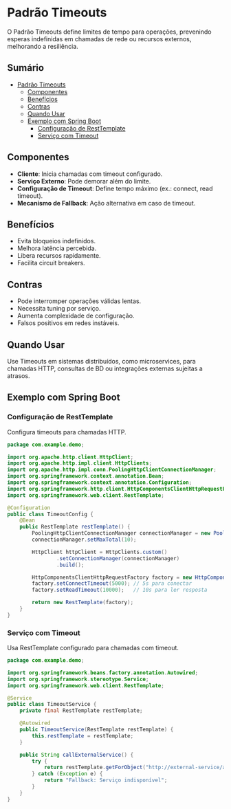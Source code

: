 # Padrão Timeouts

O Padrão Timeouts define limites de tempo para operações, prevenindo esperas indefinidas em chamadas de rede ou recursos externos, melhorando a resiliência.

## Sumário

- [Padrão Timeouts](#padrão-timeouts)
  - [Componentes](#componentes)
  - [Benefícios](#benefícios)
  - [Contras](#contras)
  - [Quando Usar](#quando-usar)
  - [Exemplo com Spring Boot](#exemplo-com-spring-boot)
    - [Configuração de RestTemplate](#configuração-de-resttemplate)
    - [Serviço com Timeout](#serviço-com-timeout)

## Componentes

- **Cliente**: Inicia chamadas com timeout configurado.
- **Serviço Externo**: Pode demorar além do limite.
- **Configuração de Timeout**: Define tempo máximo (ex.: connect, read timeout).
- **Mecanismo de Fallback**: Ação alternativa em caso de timeout.

## Benefícios

- Evita bloqueios indefinidos.
- Melhora latência percebida.
- Libera recursos rapidamente.
- Facilita circuit breakers.

## Contras

- Pode interromper operações válidas lentas.
- Necessita tuning por serviço.
- Aumenta complexidade de configuração.
- Falsos positivos em redes instáveis.

## Quando Usar

Use Timeouts em sistemas distribuídos, como microservices, para chamadas HTTP, consultas de BD ou integrações externas sujeitas a atrasos.

## Exemplo com Spring Boot

### Configuração de RestTemplate

Configura timeouts para chamadas HTTP.

```java
package com.example.demo;

import org.apache.http.client.HttpClient;
import org.apache.http.impl.client.HttpClients;
import org.apache.http.impl.conn.PoolingHttpClientConnectionManager;
import org.springframework.context.annotation.Bean;
import org.springframework.context.annotation.Configuration;
import org.springframework.http.client.HttpComponentsClientHttpRequestFactory;
import org.springframework.web.client.RestTemplate;

@Configuration
public class TimeoutConfig {
    @Bean
    public RestTemplate restTemplate() {
        PoolingHttpClientConnectionManager connectionManager = new PoolingHttpClientConnectionManager();
        connectionManager.setMaxTotal(10);

        HttpClient httpClient = HttpClients.custom()
                .setConnectionManager(connectionManager)
                .build();

        HttpComponentsClientHttpRequestFactory factory = new HttpComponentsClientHttpRequestFactory(httpClient);
        factory.setConnectTimeout(5000); // 5s para conectar
        factory.setReadTimeout(10000);   // 10s para ler resposta

        return new RestTemplate(factory);
    }
}
```

### Serviço com Timeout

Usa RestTemplate configurado para chamadas com timeout.

```java
package com.example.demo;

import org.springframework.beans.factory.annotation.Autowired;
import org.springframework.stereotype.Service;
import org.springframework.web.client.RestTemplate;

@Service
public class TimeoutService {
    private final RestTemplate restTemplate;

    @Autowired
    public TimeoutService(RestTemplate restTemplate) {
        this.restTemplate = restTemplate;
    }

    public String callExternalService() {
        try {
            return restTemplate.getForObject("http://external-service/api", String.class);
        } catch (Exception e) {
            return "Fallback: Serviço indisponível";
        }
    }
}
```